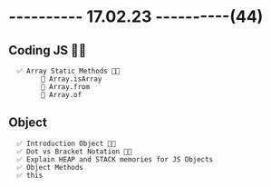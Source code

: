 # ---------- 17.02.23 ----------(44)

## Coding JS 👍🏻

      ✅ Array Static Methods 👍🏻
            🔷 Array.isArray
            🔷 Array.from
            🔷 Array.of

## Object

      ✅ Introduction Object 👍🏻
      ✅ Dot vs Bracket Notation 👍🏻
      ✅ Explain HEAP and STACK memories for JS Objects
      ✅ Object Methods
      ✅ this
